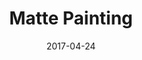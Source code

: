 ---
layout: post
title: Matte Painting
date: 2017-04-24
name: matte_paint
img: matte_paint_tab.png
alt: image-alt
description: ""
image_items: [
    {
        title: Matte Painting,
        description: "Painted in Photoshop, modeled in Maya, projected and comped in Nuke"
    },
    {
        vimeo_video: "https://player.vimeo.com/video/250064589",
        description: ""
    },
    {
        img: ass05_001_mp_f1001_v003.jpg,
        description: ""
    },
    
]
---